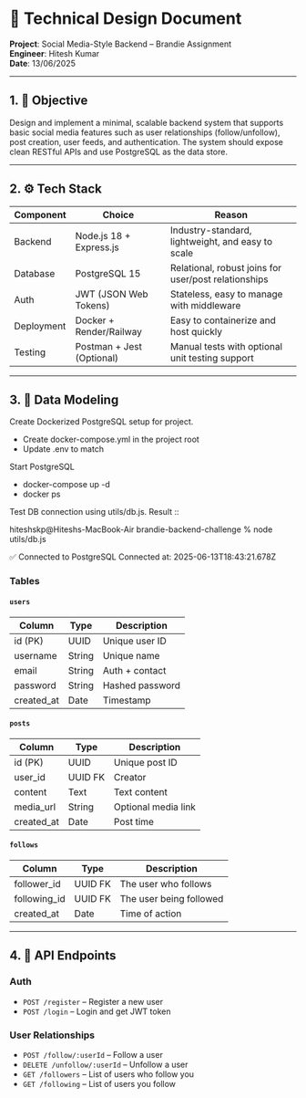 # 🧾 Technical Design Document  
**Project**: Social Media-Style Backend – Brandie Assignment  
**Engineer**: Hitesh Kumar  
**Date**: 13/06/2025

---

## 1. 🎯 Objective  
Design and implement a minimal, scalable backend system that supports basic social media features such as user relationships (follow/unfollow), post creation, user feeds, and authentication. The system should expose clean RESTful APIs and use PostgreSQL as the data store.

---

## 2. ⚙️ Tech Stack

| Component      | Choice            | Reason                                                                 |
|----------------|-------------------|------------------------------------------------------------------------|
| Backend        | Node.js 18 + Express.js | Industry-standard, lightweight, and easy to scale                |
| Database       | PostgreSQL 15     | Relational, robust joins for user/post relationships                   |
| Auth           | JWT (JSON Web Tokens) | Stateless, easy to manage with middleware                          |
| Deployment     | Docker + Render/Railway | Easy to containerize and host quickly                            |
| Testing        | Postman + Jest (Optional) | Manual tests with optional unit testing support                |

---

## 3. 📐 Data Modeling

Create Dockerized PostgreSQL setup for project.

- Create docker-compose.yml in the project root
- Update .env to match

Start PostgreSQL

- docker-compose up -d
- docker ps 

Test DB connection using utils/db.js.
Result :: 

hiteshskp@Hiteshs-MacBook-Air brandie-backend-challenge % node utils/db.js

✅ Connected to PostgreSQL
Connected at: 2025-06-13T18:43:21.678Z

### Tables

#### `users`
| Column      | Type    | Description          |
|-------------|---------|----------------------|
| id (PK)     | UUID    | Unique user ID       |
| username    | String  | Unique name          |
| email       | String  | Auth + contact       |
| password    | String  | Hashed password      |
| created_at  | Date    | Timestamp            |

#### `posts`
| Column      | Type    | Description          |
|-------------|---------|----------------------|
| id (PK)     | UUID    | Unique post ID       |
| user_id     | UUID FK | Creator              |
| content     | Text    | Text content         |
| media_url   | String  | Optional media link  |
| created_at  | Date    | Post time            |

#### `follows`
| Column        | Type    | Description                  |
|---------------|---------|------------------------------|
| follower_id   | UUID FK | The user who follows         |
| following_id  | UUID FK | The user being followed      |
| created_at    | Date    | Time of action               |

---
## 4. 🔌 API Endpoints

### **Auth**
- `POST /register` – Register a new user  
- `POST /login` – Login and get JWT token
  
### **User Relationships**
- `POST /follow/:userId` – Follow a user  
- `DELETE /unfollow/:userId` – Unfollow a user  
- `GET /followers` – List of users who follow you  
- `GET /following` – List of users you follow  